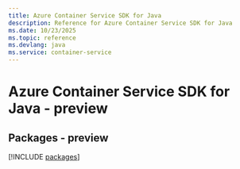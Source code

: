 ```yaml
---
title: Azure Container Service SDK for Java
description: Reference for Azure Container Service SDK for Java
ms.date: 10/23/2025
ms.topic: reference
ms.devlang: java
ms.service: container-service
---
```

# Azure Container Service SDK for Java - preview
## Packages - preview
[!INCLUDE [packages](container-service-index.md)]